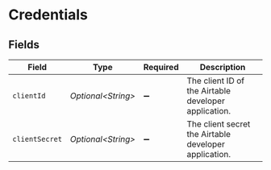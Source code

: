 # Credentials


## Fields

| Field                                                 | Type                                                  | Required                                              | Description                                           |
| ----------------------------------------------------- | ----------------------------------------------------- | ----------------------------------------------------- | ----------------------------------------------------- |
| `clientId`                                            | *Optional\<String>*                                   | :heavy_minus_sign:                                    | The client ID of the Airtable developer application.  |
| `clientSecret`                                        | *Optional\<String>*                                   | :heavy_minus_sign:                                    | The client secret the Airtable developer application. |